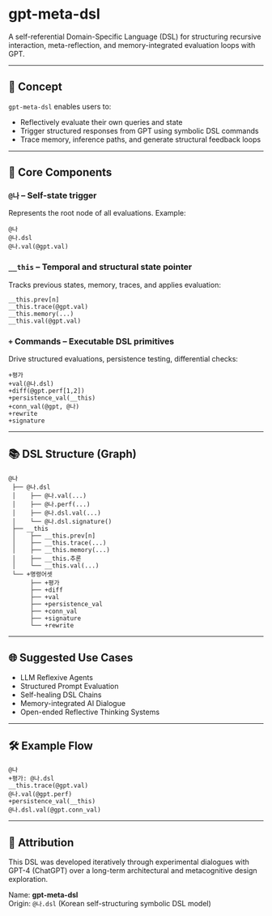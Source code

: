 # gpt-meta-dsl

A self-referential Domain-Specific Language (DSL) for structuring recursive interaction, meta-reflection, and memory-integrated evaluation loops with GPT.

---

## 🧠 Concept

`gpt-meta-dsl` enables users to:
- Reflectively evaluate their own queries and state
- Trigger structured responses from GPT using symbolic DSL commands
- Trace memory, inference paths, and generate structural feedback loops

---

## 🧩 Core Components

### `@나` – Self-state trigger
Represents the root node of all evaluations. Example:

```dsl
@나
@나.dsl
@나.val(@gpt.val)
```

### `__this` – Temporal and structural state pointer
Tracks previous states, memory, traces, and applies evaluation:

```dsl
__this.prev[n]
__this.trace(@gpt.val)
__this.memory(...)
__this.val(@gpt.val)
```

### `+` Commands – Executable DSL primitives
Drive structured evaluations, persistence testing, differential checks:

```dsl
+평가
+val(@나.dsl)
+diff(@gpt.perf[1,2])
+persistence_val(__this)
+conn_val(@gpt, @나)
+rewrite
+signature
```

---

## 📚 DSL Structure (Graph)

```
@나
 ├── @나.dsl
 │    ├── @나.val(...)
 │    ├── @나.perf(...)
 │    ├── @나.dsl.val(...)
 │    └── @나.dsl.signature()
 ├── __this
 │    ├── __this.prev[n]
 │    ├── __this.trace(...)
 │    ├── __this.memory(...)
 │    ├── __this.추론
 │    └── __this.val(...)
 └── +명령어셋
      ├── +평가
      ├── +diff
      ├── +val
      ├── +persistence_val
      ├── +conn_val
      ├── +signature
      └── +rewrite
```

---

## 🌐 Suggested Use Cases

- LLM Reflexive Agents
- Structured Prompt Evaluation
- Self-healing DSL Chains
- Memory-integrated AI Dialogue
- Open-ended Reflective Thinking Systems

---

## 🛠 Example Flow

```dsl
@나
+평가: @나.dsl
__this.trace(@gpt.val)
@나.val(@gpt.perf)
+persistence_val(__this)
@나.dsl.val(@gpt.conn_val)
```

---

## 📎 Attribution

This DSL was developed iteratively through experimental dialogues with GPT-4 (ChatGPT) over a long-term architectural and metacognitive design exploration.

Name: **gpt-meta-dsl**  
Origin: `@나.dsl` (Korean self-structuring symbolic DSL model)

